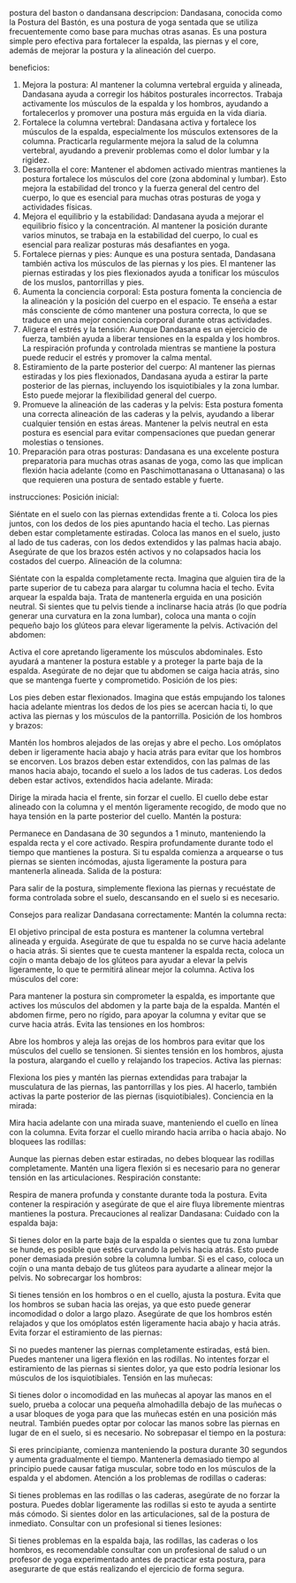 postura del baston o dandansana
descripcion:
Dandasana, conocida como la Postura del Bastón, es una postura de yoga sentada que se utiliza frecuentemente como base para muchas otras asanas. Es una postura simple pero efectiva para fortalecer la espalda, las piernas y el core, además de mejorar la postura y la alineación del cuerpo.

beneficios:
1. Mejora la postura:
Al mantener la columna vertebral erguida y alineada, Dandasana ayuda a corregir los hábitos posturales incorrectos. Trabaja activamente los músculos de la espalda y los hombros, ayudando a fortalecerlos y promover una postura más erguida en la vida diaria.
2. Fortalece la columna vertebral:
Dandasana activa y fortalece los músculos de la espalda, especialmente los músculos extensores de la columna. Practicarla regularmente mejora la salud de la columna vertebral, ayudando a prevenir problemas como el dolor lumbar y la rigidez.
3. Desarrolla el core:
Mantener el abdomen activado mientras mantienes la postura fortalece los músculos del core (zona abdominal y lumbar). Esto mejora la estabilidad del tronco y la fuerza general del centro del cuerpo, lo que es esencial para muchas otras posturas de yoga y actividades físicas.
4. Mejora el equilibrio y la estabilidad:
Dandasana ayuda a mejorar el equilibrio físico y la concentración. Al mantener la posición durante varios minutos, se trabaja en la estabilidad del cuerpo, lo cual es esencial para realizar posturas más desafiantes en yoga.
5. Fortalece piernas y pies:
Aunque es una postura sentada, Dandasana también activa los músculos de las piernas y los pies. El mantener las piernas estiradas y los pies flexionados ayuda a tonificar los músculos de los muslos, pantorrillas y pies.
6. Aumenta la conciencia corporal:
Esta postura fomenta la conciencia de la alineación y la posición del cuerpo en el espacio. Te enseña a estar más consciente de cómo mantener una postura correcta, lo que se traduce en una mejor conciencia corporal durante otras actividades.
7. Aligera el estrés y la tensión:
Aunque Dandasana es un ejercicio de fuerza, también ayuda a liberar tensiones en la espalda y los hombros. La respiración profunda y controlada mientras se mantiene la postura puede reducir el estrés y promover la calma mental.
8. Estiramiento de la parte posterior del cuerpo:
Al mantener las piernas estiradas y los pies flexionados, Dandasana ayuda a estirar la parte posterior de las piernas, incluyendo los isquiotibiales y la zona lumbar. Esto puede mejorar la flexibilidad general del cuerpo.
9. Promueve la alineación de las caderas y la pelvis:
Esta postura fomenta una correcta alineación de las caderas y la pelvis, ayudando a liberar cualquier tensión en estas áreas. Mantener la pelvis neutral en esta postura es esencial para evitar compensaciones que puedan generar molestias o tensiones.
10. Preparación para otras posturas:
Dandasana es una excelente postura preparatoria para muchas otras asanas de yoga, como las que implican flexión hacia adelante (como en Paschimottanasana o Uttanasana) o las que requieren una postura de sentado estable y fuerte.

instrucciones:
Posición inicial:

Siéntate en el suelo con las piernas extendidas frente a ti. Coloca los pies juntos, con los dedos de los pies apuntando hacia el techo. Las piernas deben estar completamente estiradas.
Coloca las manos en el suelo, justo al lado de tus caderas, con los dedos extendidos y las palmas hacia abajo. Asegúrate de que los brazos estén activos y no colapsados hacia los costados del cuerpo.
Alineación de la columna:

Siéntate con la espalda completamente recta. Imagina que alguien tira de la parte superior de tu cabeza para alargar tu columna hacia el techo.
Evita arquear la espalda baja. Trata de mantenerla erguida en una posición neutral. Si sientes que tu pelvis tiende a inclinarse hacia atrás (lo que podría generar una curvatura en la zona lumbar), coloca una manta o cojín pequeño bajo los glúteos para elevar ligeramente la pelvis.
Activación del abdomen:

Activa el core apretando ligeramente los músculos abdominales. Esto ayudará a mantener la postura estable y a proteger la parte baja de la espalda.
Asegúrate de no dejar que tu abdomen se caiga hacia atrás, sino que se mantenga fuerte y comprometido.
Posición de los pies:

Los pies deben estar flexionados. Imagina que estás empujando los talones hacia adelante mientras los dedos de los pies se acercan hacia ti, lo que activa las piernas y los músculos de la pantorrilla.
Posición de los hombros y brazos:

Mantén los hombros alejados de las orejas y abre el pecho. Los omóplatos deben ir ligeramente hacia abajo y hacia atrás para evitar que los hombros se encorven.
Los brazos deben estar extendidos, con las palmas de las manos hacia abajo, tocando el suelo a los lados de tus caderas. Los dedos deben estar activos, extendidos hacia adelante.
Mirada:

Dirige la mirada hacia el frente, sin forzar el cuello. El cuello debe estar alineado con la columna y el mentón ligeramente recogido, de modo que no haya tensión en la parte posterior del cuello.
Mantén la postura:

Permanece en Dandasana de 30 segundos a 1 minuto, manteniendo la espalda recta y el core activado. Respira profundamente durante todo el tiempo que mantienes la postura.
Si tu espalda comienza a arquearse o tus piernas se sienten incómodas, ajusta ligeramente la postura para mantenerla alineada.
Salida de la postura:

Para salir de la postura, simplemente flexiona las piernas y recuéstate de forma controlada sobre el suelo, descansando en el suelo si es necesario.

Consejos para realizar Dandasana correctamente:
Mantén la columna recta:

El objetivo principal de esta postura es mantener la columna vertebral alineada y erguida. Asegúrate de que tu espalda no se curve hacia adelante o hacia atrás. Si sientes que te cuesta mantener la espalda recta, coloca un cojín o manta debajo de los glúteos para ayudar a elevar la pelvis ligeramente, lo que te permitirá alinear mejor la columna.
Activa los músculos del core:

Para mantener la postura sin comprometer la espalda, es importante que actives los músculos del abdomen y la parte baja de la espalda. Mantén el abdomen firme, pero no rígido, para apoyar la columna y evitar que se curve hacia atrás.
Evita las tensiones en los hombros:

Abre los hombros y aleja las orejas de los hombros para evitar que los músculos del cuello se tensionen. Si sientes tensión en los hombros, ajusta la postura, alargando el cuello y relajando los trapecios.
Activa las piernas:

Flexiona los pies y mantén las piernas extendidas para trabajar la musculatura de las piernas, las pantorrillas y los pies. Al hacerlo, también activas la parte posterior de las piernas (isquiotibiales).
Conciencia en la mirada:

Mira hacia adelante con una mirada suave, manteniendo el cuello en línea con la columna. Evita forzar el cuello mirando hacia arriba o hacia abajo.
No bloquees las rodillas:

Aunque las piernas deben estar estiradas, no debes bloquear las rodillas completamente. Mantén una ligera flexión si es necesario para no generar tensión en las articulaciones.
Respiración constante:

Respira de manera profunda y constante durante toda la postura. Evita contener la respiración y asegúrate de que el aire fluya libremente mientras mantienes la postura.
Precauciones al realizar Dandasana:
Cuidado con la espalda baja:

Si tienes dolor en la parte baja de la espalda o sientes que tu zona lumbar se hunde, es posible que estés curvando la pelvis hacia atrás. Esto puede poner demasiada presión sobre la columna lumbar. Si es el caso, coloca un cojín o una manta debajo de tus glúteos para ayudarte a alinear mejor la pelvis.
No sobrecargar los hombros:

Si tienes tensión en los hombros o en el cuello, ajusta la postura. Evita que los hombros se suban hacia las orejas, ya que esto puede generar incomodidad o dolor a largo plazo. Asegúrate de que los hombros estén relajados y que los omóplatos estén ligeramente hacia abajo y hacia atrás.
Evita forzar el estiramiento de las piernas:

Si no puedes mantener las piernas completamente estiradas, está bien. Puedes mantener una ligera flexión en las rodillas. No intentes forzar el estiramiento de las piernas si sientes dolor, ya que esto podría lesionar los músculos de los isquiotibiales.
Tensión en las muñecas:

Si tienes dolor o incomodidad en las muñecas al apoyar las manos en el suelo, prueba a colocar una pequeña almohadilla debajo de las muñecas o a usar bloques de yoga para que las muñecas estén en una posición más neutral. También puedes optar por colocar las manos sobre las piernas en lugar de en el suelo, si es necesario.
No sobrepasar el tiempo en la postura:

Si eres principiante, comienza manteniendo la postura durante 30 segundos y aumenta gradualmente el tiempo. Mantenerla demasiado tiempo al principio puede causar fatiga muscular, sobre todo en los músculos de la espalda y el abdomen.
Atención a los problemas de rodillas o caderas:

Si tienes problemas en las rodillas o las caderas, asegúrate de no forzar la postura. Puedes doblar ligeramente las rodillas si esto te ayuda a sentirte más cómodo. Si sientes dolor en las articulaciones, sal de la postura de inmediato.
Consultar con un profesional si tienes lesiones:

Si tienes problemas en la espalda baja, las rodillas, las caderas o los hombros, es recomendable consultar con un profesional de salud o un profesor de yoga experimentado antes de practicar esta postura, para asegurarte de que estás realizando el ejercicio de forma segura.
